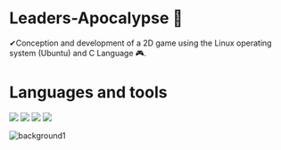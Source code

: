 # Leaders-Apocalypse 🧟​
✔Conception and development of a 2D game using the Linux operating system (Ubuntu) and C Language 🎮​. 
<br>
# Languages and tools

![](https://img.shields.io/badge/C-00599C?style=for-the-badge&logo=c&logoColor=white)
![](https://img.shields.io/badge/Adobe%20Illustrator-FF9A00?style=for-the-badge&logo=adobe%20illustrator&logoColor=white)
![](https://img.shields.io/badge/Adobe%20Photoshop-31A8FF?style=for-the-badge&logo=Adobe%20Photoshop&logoColor=black)
![](https://img.shields.io/badge/Ubuntu-E95420?style=for-the-badge&logo=ubuntu&logoColor=white)

![background1](https://github.com/user-attachments/assets/c01e74f3-7b2f-4dba-bd52-213f63fc8395)
